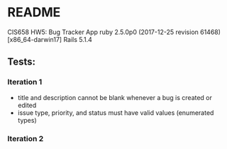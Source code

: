 # README

CIS658 HW5: Bug Tracker App
ruby 2.5.0p0 (2017-12-25 revision 61468) [x86_64-darwin17]
Rails 5.1.4

## Tests:
### Iteration 1
* title and description cannot be blank whenever a bug is created or edited
* issue type, priority, and status must have valid values (enumerated types)

### Iteration 2
